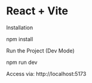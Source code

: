 # React + Vite

Installation

npm install

Run the Project (Dev Mode)

npm run dev

Access via: http://localhost:5173
